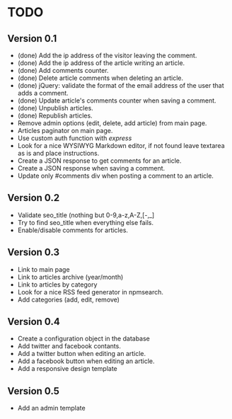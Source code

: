 # TODO

## Version 0.1

* (done) Add the ip address of the visitor leaving the comment.
* (done) Add the ip address of the article writing an article.
* (done) Add comments counter.
* (done) Delete article comments when deleting an article.
* (done) jQuery: validate the format of the email address of the user that adds a comment.
* (done) Update article's comments counter when saving a comment.
* (done) Unpublish articles.
* (done) Republish articles.
* Remove admin options (edit, delete, add article) from main page.
* Articles paginator on main page.
* Use custom auth function with *express*
* Look for a nice WYSIWYG Markdown editor, if not found leave textarea as is and place instructions.
* Create a JSON response to get comments for an article.
* Create a JSON response when saving a comment.
* Update only #comments div when posting a comment to an article.

## Version 0.2

* Validate seo_title (nothing but 0-9,a-z,A-Z,[-,_]
* Try to find seo_title when everything else fails.
* Enable/disable comments for articles.

## Version 0.3

* Link to main page
* Link to articles archive (year/month)
* Link to articles by category
* Look for a nice RSS feed generator in npmsearch.
* Add categories (add, edit, remove)

## Version 0.4

* Create a configuration object in the database
* Add twitter and facebook contants.
* Add a twitter button when editing an article.
* Add a facebook button when editing an article.
* Add a responsive design template

## Version 0.5

* Add an admin template